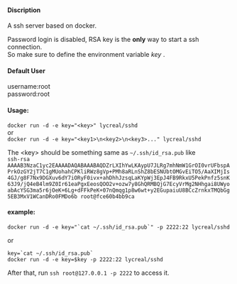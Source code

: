 #### Discription
A ssh server based on docker.  

Password login is disabled, RSA key is the **only** way to start a ssh connection.  
So make sure to define the environment variable _key_ .  

#### Default User
username:root  
password:root  

#### Usage:
`docker run -d -e key="<key>" lycreal/sshd`  
or  
`docker run -d -e key="<key1>\n<key2>\n<key3>..." lycreal/sshd`  
  
The \<key\> should be something same as `~/.ssh/id_rsa.pub` like  
`ssh-rsa AAAAB3NzaC1yc2EAAAADAQABAAABAQDZrLXIhYwLKAypU7JLRg7mhNmW1GrOI0vrUFbspAPrkOzGY2jT7C1gMUohahCPKliRWz8gVp+PMh8aRLnShZ8bESNUbtOMGvEiTO5/AaXIMjIs4GJ/g8F7Nx9DGXuv6dY7iORyF0ivx+ahDhhJzsqLaKYpWj3EpJ4FB9RkxU5PekPnfz5snK63J9/jQ4eB4lm9Z0Ir61eaPgxEeosQOO2v+ozw7y8GhQRMBQjG7EcyVrMg2NHhgai8UWyoabAcYSG3ma5r6jOeK+6Lg+dFFkPeK+07nQmqg1p8w6wt+y2EGupaiuU8BCcZrnkxTMQbGg5EB3MxV1WCanDRo0FMDo6b root@fce60b4bb9ca`  
  
#### example:
```shell
docker run -d -e key="`cat ~/.ssh/id_rsa.pub`" -p 2222:22 lycreal/sshd
```
or
```shell
key=`cat ~/.ssh/id_rsa.pub`
docker run -d -e key=$key -p 2222:22 lycreal/sshd
```
After that, run `ssh root@127.0.0.1 -p 2222` to access it.  
